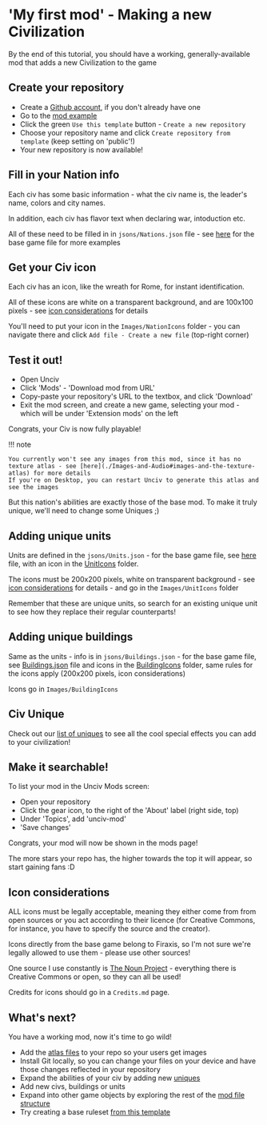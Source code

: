 # 'My first mod' - Making a new Civilization

By the end of this tutorial, you should have a working, generally-available mod that adds a new Civilization to the game

## Create your repository

- Create a [Github account](https://github.com/join), if you don't already have one
- Go to the [mod example](https://github.com/yairm210/Unciv-mod-example)
- Click the green `Use this template` button - `Create a new repository`
- Choose your repository name and click `Create repository from template` (keep setting on 'public'!)
- Your new repository is now available!

## Fill in your Nation info

Each civ has some basic information - what the civ name is, the leader's name, colors and city names.

In addition, each civ has flavor text when declaring war, intoduction etc.

All of these need to be filled in in `jsons/Nations.json` file - see [here](https://github.com/yairm210/Unciv/blob/master/android/assets/jsons/Civ%20V%20-%20Gods%20&%20Kings/Nations.json) for the base game file for more examples

## Get your Civ icon

Each civ has an icon, like the wreath for Rome, for instant identification.

All of these icons are white on a transparent background, and are 100x100 pixels - see [icon considerations](#icon-considerations) for details

You'll need to put your icon in the `Images/NationIcons` folder - you can navigate there and click `Add file - Create a new file` (top-right corner)

## Test it out!

- Open Unciv
- Click 'Mods' - 'Download mod from URL'
- Copy-paste your repository's URL to the textbox, and click 'Download'
- Exit the mod screen, and create a new game, selecting your mod - which will be under 'Extension mods' on the left

Congrats, your Civ is now fully playable!

!!! note

    You currently won't see any images from this mod, since it has no texture atlas - see [here](./Images-and-Audio#images-and-the-texture-atlas) for more details
    If you're on Desktop, you can restart Unciv to generate this atlas and see the images

But this nation's abilities are exactly those of the base mod. To make it truly unique, we'll need to change some Uniques ;)

## Adding unique units

Units are defined in the `jsons/Units.json` - for the base game file, see [here](https://github.com/yairm210/Unciv/blob/master/android/assets/jsons/Civ%20V%20-%20Gods%20&%20Kings/Units.json) file, with an icon in the [UnitIcons](https://github.com/yairm210/Unciv/tree/master/android/Images.Construction/UnitIcons) folder.

The icons must be 200x200 pixels, white on transparent background - see [icon considerations](#icon-considerations) for details - and go in the `Images/UnitIcons` folder

Remember that these are unique units, so search for an existing unique unit to see how they replace their regular counterparts!

## Adding unique buildings

Same as the units - info is in `jsons/Buildings.json` - for the base game file, see [Buildings.json](https://github.com/yairm210/Unciv/blob/master/android/assets/jsons/Civ%20V%20-%20Gods%20&%20Kings/Buildings.json) file and icons in the [BuildingIcons](https://github.com/yairm210/Unciv/tree/master/android/Images.Construction/BuildingIcons) folder, same rules for the icons apply (200x200 pixels, icon considerations)

Icons go in `Images/BuildingIcons`

## Civ Unique

Check out our [list of uniques](uniques.md) to see all the cool special effects you can add to your civilization!

## Make it searchable!

To list your mod in the Unciv Mods screen:

- Open your repository
- Click the gear icon, to the right of the 'About' label (right side, top)
- Under 'Topics', add 'unciv-mod'
- 'Save changes'

Congrats, your mod will now be shown in the mods page!

The more stars your repo has, the higher towards the top it will appear, so start gaining fans :D

## Icon considerations

ALL icons must be legally acceptable, meaning they either come from from open sources or you act according to their licence (for Creative Commons, for instance, you have to specify the source and the creator).

Icons directly from the base game belong to Firaxis, so I'm not sure we're legally allowed to use them - please use other sources!

One source I use constantly is [The Noun Project](https://thenounproject.com) - everything there is Creative Commons or open, so they can all be used!

Credits for icons should go in a `Credits.md` page.

## What's next?

You have a working mod, now it's time to go wild!

- Add the [atlas files](Images-and-Audio.md#images-and-the-texture-atlas) to your repo so your users get images
- Install Git locally, so you can change your files on your device and have those changes reflected in your repository
- Expand the abilities of your civ by adding new [uniques](uniques.md)
- Add new civs, buildings or units
- Expand into other game objects by exploring the rest of the [mod file structure](Mod-file-structure/1-Overview.md)
- Try creating a base ruleset [from this template](https://github.com/yairm210/Unciv-minimal-base-ruleset)
